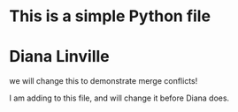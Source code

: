 # This is a simple Python file
# Diana Linville

we will change this to demonstrate merge conflicts!

I am adding to this file, and will change it before Diana does.
